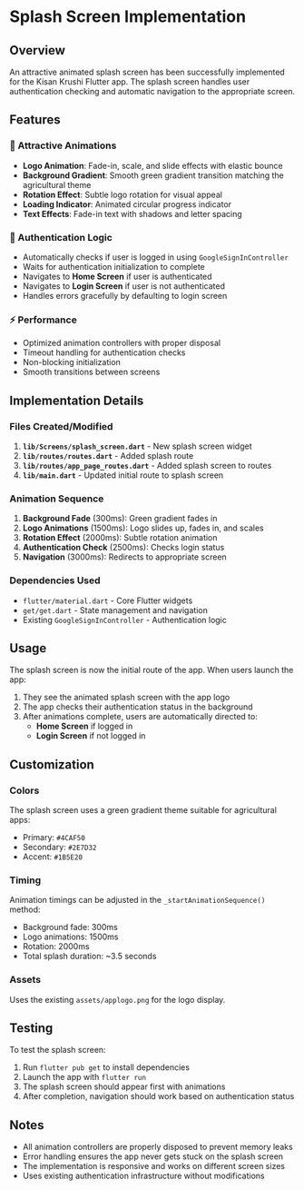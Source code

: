 # Splash Screen Implementation

## Overview
An attractive animated splash screen has been successfully implemented for the Kisan Krushi Flutter app. The splash screen handles user authentication checking and automatic navigation to the appropriate screen.

## Features

### 🎨 Attractive Animations
- **Logo Animation**: Fade-in, scale, and slide effects with elastic bounce
- **Background Gradient**: Smooth green gradient transition matching the agricultural theme
- **Rotation Effect**: Subtle logo rotation for visual appeal
- **Loading Indicator**: Animated circular progress indicator
- **Text Effects**: Fade-in text with shadows and letter spacing

### 🔐 Authentication Logic
- Automatically checks if user is logged in using `GoogleSignInController`
- Waits for authentication initialization to complete
- Navigates to **Home Screen** if user is authenticated
- Navigates to **Login Screen** if user is not authenticated
- Handles errors gracefully by defaulting to login screen

### ⚡ Performance
- Optimized animation controllers with proper disposal
- Timeout handling for authentication checks
- Non-blocking initialization
- Smooth transitions between screens

## Implementation Details

### Files Created/Modified

1. **`lib/Screens/splash_screen.dart`** - New splash screen widget
2. **`lib/routes/routes.dart`** - Added splash route
3. **`lib/routes/app_page_routes.dart`** - Added splash screen to routes
4. **`lib/main.dart`** - Updated initial route to splash screen

### Animation Sequence

1. **Background Fade** (300ms): Green gradient fades in
2. **Logo Animations** (1500ms): Logo slides up, fades in, and scales
3. **Rotation Effect** (2000ms): Subtle rotation animation
4. **Authentication Check** (2500ms): Checks login status
5. **Navigation** (3000ms): Redirects to appropriate screen

### Dependencies Used
- `flutter/material.dart` - Core Flutter widgets
- `get/get.dart` - State management and navigation
- Existing `GoogleSignInController` - Authentication logic

## Usage

The splash screen is now the initial route of the app. When users launch the app:

1. They see the animated splash screen with the app logo
2. The app checks their authentication status in the background
3. After animations complete, users are automatically directed to:
   - **Home Screen** if logged in
   - **Login Screen** if not logged in

## Customization

### Colors
The splash screen uses a green gradient theme suitable for agricultural apps:
- Primary: `#4CAF50`
- Secondary: `#2E7D32` 
- Accent: `#1B5E20`

### Timing
Animation timings can be adjusted in the `_startAnimationSequence()` method:
- Background fade: 300ms
- Logo animations: 1500ms
- Rotation: 2000ms
- Total splash duration: ~3.5 seconds

### Assets
Uses the existing `assets/applogo.png` for the logo display.

## Testing

To test the splash screen:

1. Run `flutter pub get` to install dependencies
2. Launch the app with `flutter run`
3. The splash screen should appear first with animations
4. After completion, navigation should work based on authentication status

## Notes

- All animation controllers are properly disposed to prevent memory leaks
- Error handling ensures the app never gets stuck on the splash screen
- The implementation is responsive and works on different screen sizes
- Uses existing authentication infrastructure without modifications